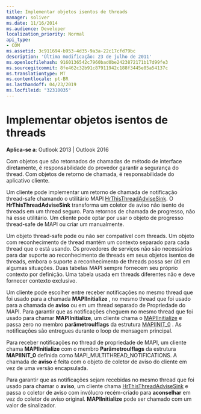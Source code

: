 ```yaml
---
title: Implementar objetos isentos de threads
manager: soliver
ms.date: 11/16/2014
ms.audience: Developer
localization_priority: Normal
api_type:
- COM
ms.assetid: 3c911694-b953-4d35-9a3a-22c17cfd79bc
description: 'Última modificação: 23 de julho de 2011'
ms.openlocfilehash: 9160136542c7960bad0be2423872171b17d99fe3
ms.sourcegitcommit: 8fe462c32b91c87911942c188f3445e85a54137c
ms.translationtype: MT
ms.contentlocale: pt-BR
ms.lasthandoff: 04/23/2019
ms.locfileid: "32310035"
---
```

# <a name="implementing-thread-safe-objects"></a>Implementar objetos isentos de threads

  
  
**Aplica-se a**: Outlook 2013 | Outlook 2016 
  
Com objetos que são retornados de chamadas de método de interface diretamente, é responsabilidade do provedor garantir a segurança do thread. Com objetos de retorno de chamada, é responsabilidade do aplicativo cliente.
  
Um cliente pode implementar um retorno de chamada de notificação thread-safe chamando o utilitário MAPI [HrThisThreadAdviseSink](hrthisthreadadvisesink.md). O **HrThisThreadAdviseSink** transforma um coletor de aviso não isento de threads em um thread seguro. Para retornos de chamada de progresso, não há esse utilitário. Um cliente pode optar por usar o objeto de progresso thread-safe de MAPI ou criar um manualmente. 
  
Um objeto thread-safe pode ou não ser compatível com threads. Um objeto com reconhecimento de thread mantém um contexto separado para cada thread que o está usando. Os provedores de serviços não são necessários para dar suporte ao reconhecimento de threads em seus objetos isentos de threads, embora o suporte a reconhecimento de threads possa ser útil em algumas situações. Duas tabelas MAPI sempre fornecem seu próprio contexto por definição. Uma tabela usada em threads diferentes não e deve fornecer contexto exclusivo.
  
Um cliente pode escolher entre receber notificações no mesmo thread que foi usado para a chamada **MAPIInitialize** , no mesmo thread que foi usado para a chamada de **aviso** ou em um thread separado de Propriedade do MAPI. Para garantir que as notificações cheguem no mesmo thread que foi usado para chamar **MAPIInitialize**, um cliente chama o [MAPIInitialize](mapiinitialize.md) e passa zero no membro **parâmetroulflags** da estrutura [MAPIINIT_0](mapiinit_0.md) . As notificações são entregues durante o loop de mensagem principal. 
  
Para receber notificações no thread de propriedade de MAPI, um cliente chama **MAPIInitialize** com o membro **Parâmetroulflags** da estrutura **MAPIINIT_0** definida como MAPI_MULTITHREAD_NOTIFICATIONS. A chamada de **aviso** é feita com o objeto de coletor de aviso do cliente em vez de uma versão encapsulada. 
  
Para garantir que as notificações sejam recebidas no mesmo thread que foi usado para chamar o **aviso**, um cliente chama [HrThisThreadAdviseSink](hrthisthreadadvisesink.md) e passa o coletor de aviso com invólucro recém-criado para **aconselhar** em vez do coletor de aviso original. **MAPIInitialize** pode ser chamado com um valor de sinalizador. 
  

